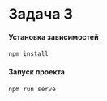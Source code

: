 # Задача 3

#### Установка зависимостей
```
npm install
```

#### Запуск проекта
```
npm run serve
```

